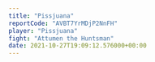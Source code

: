 ```yaml
---
title: "Pissjuana"
reportCode: "AVBT7YrMDjP2NnFH"
player: "Pissjuana"
fight: "Attumen the Huntsman"
date: 2021-10-27T19:09:12.576000+00:00
---
```

